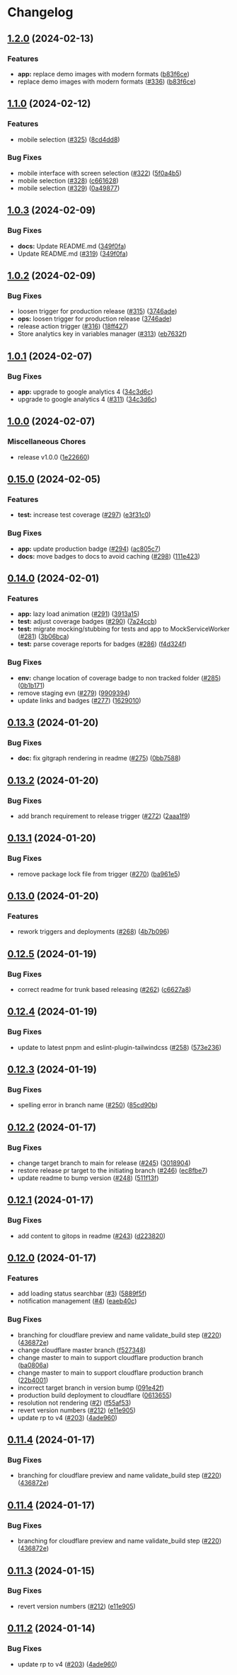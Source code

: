 # Changelog

## [1.2.0](https://github.com/nader-eloshaiker/screen-geometry-app/compare/v1.1.0...v1.2.0) (2024-02-13)


### Features

* **app:** replace demo images with modern formats ([b83f6ce](https://github.com/nader-eloshaiker/screen-geometry-app/commit/b83f6ce00d0d1e61cadfb701267dbea2cf212ca2))
* replace demo images with modern formats ([#336](https://github.com/nader-eloshaiker/screen-geometry-app/issues/336)) ([b83f6ce](https://github.com/nader-eloshaiker/screen-geometry-app/commit/b83f6ce00d0d1e61cadfb701267dbea2cf212ca2))

## [1.1.0](https://github.com/nader-eloshaiker/screen-geometry-app/compare/v1.0.3...v1.1.0) (2024-02-12)


### Features

* mobile selection ([#325](https://github.com/nader-eloshaiker/screen-geometry-app/issues/325)) ([8cd4dd8](https://github.com/nader-eloshaiker/screen-geometry-app/commit/8cd4dd8f9476a2a78a1209d3b151551cf2fe4160))


### Bug Fixes

* mobile interface with screen selection ([#322](https://github.com/nader-eloshaiker/screen-geometry-app/issues/322)) ([5f0a4b5](https://github.com/nader-eloshaiker/screen-geometry-app/commit/5f0a4b5669f94c2a89e9d58d4b8fe0bafc9d34b0))
* mobile selection ([#328](https://github.com/nader-eloshaiker/screen-geometry-app/issues/328)) ([c661628](https://github.com/nader-eloshaiker/screen-geometry-app/commit/c661628a0b42a701f6f5bb07d139d47f02a10a37))
* mobile selection ([#329](https://github.com/nader-eloshaiker/screen-geometry-app/issues/329)) ([0a49877](https://github.com/nader-eloshaiker/screen-geometry-app/commit/0a49877d0820538781fe779114dddc7977e13195))

## [1.0.3](https://github.com/nader-eloshaiker/screen-geometry-app/compare/v1.0.2...v1.0.3) (2024-02-09)


### Bug Fixes

* **docs:** Update README.md ([349f0fa](https://github.com/nader-eloshaiker/screen-geometry-app/commit/349f0fa221de7c6d4c10fc7ced22016eb1a4a7ca))
* Update README.md ([#319](https://github.com/nader-eloshaiker/screen-geometry-app/issues/319)) ([349f0fa](https://github.com/nader-eloshaiker/screen-geometry-app/commit/349f0fa221de7c6d4c10fc7ced22016eb1a4a7ca))

## [1.0.2](https://github.com/nader-eloshaiker/screen-geometry-app/compare/v1.0.1...v1.0.2) (2024-02-09)


### Bug Fixes

* loosen trigger for production release ([#315](https://github.com/nader-eloshaiker/screen-geometry-app/issues/315)) ([3746ade](https://github.com/nader-eloshaiker/screen-geometry-app/commit/3746adeb2381bb268be728ab762d0b6821a19d71))
* **ops:** loosen trigger for production release ([3746ade](https://github.com/nader-eloshaiker/screen-geometry-app/commit/3746adeb2381bb268be728ab762d0b6821a19d71))
* release action trigger ([#316](https://github.com/nader-eloshaiker/screen-geometry-app/issues/316)) ([18ff427](https://github.com/nader-eloshaiker/screen-geometry-app/commit/18ff4274e5201860d1a200385ddfdb4839e6e99b))
* Store analytics key in variables manager ([#313](https://github.com/nader-eloshaiker/screen-geometry-app/issues/313)) ([eb7632f](https://github.com/nader-eloshaiker/screen-geometry-app/commit/eb7632f6c50640d3bcc51025af7ae88b32a83f49))

## [1.0.1](https://github.com/nader-eloshaiker/screen-geometry-app/compare/v1.0.0...v1.0.1) (2024-02-07)


### Bug Fixes

* **app:** upgrade to google analytics 4 ([34c3d6c](https://github.com/nader-eloshaiker/screen-geometry-app/commit/34c3d6c49d5272aabe130c4cd6464b1a83eb653e))
* upgrade to google analytics 4 ([#311](https://github.com/nader-eloshaiker/screen-geometry-app/issues/311)) ([34c3d6c](https://github.com/nader-eloshaiker/screen-geometry-app/commit/34c3d6c49d5272aabe130c4cd6464b1a83eb653e))

## [1.0.0](https://github.com/nader-eloshaiker/screen-geometry-app/compare/v0.15.0...v1.0.0) (2024-02-07)


### Miscellaneous Chores

* release v1.0.0 ([1e22660](https://github.com/nader-eloshaiker/screen-geometry-app/commit/1e22660ca27303461db993540caede6c86052a4c))

## [0.15.0](https://github.com/nader-eloshaiker/screen-geometry-app/compare/v0.14.0...v0.15.0) (2024-02-05)


### Features

* **test:** increase test coverage ([#297](https://github.com/nader-eloshaiker/screen-geometry-app/issues/297)) ([e3f31c0](https://github.com/nader-eloshaiker/screen-geometry-app/commit/e3f31c09a14adc451e95cf151316cbe0f3424749))


### Bug Fixes

* **app:** update production badge ([#294](https://github.com/nader-eloshaiker/screen-geometry-app/issues/294)) ([ac805c7](https://github.com/nader-eloshaiker/screen-geometry-app/commit/ac805c76e785e275f0710306c7534eba47656f65))
* **docs:** move badges to docs to avoid caching ([#298](https://github.com/nader-eloshaiker/screen-geometry-app/issues/298)) ([111e423](https://github.com/nader-eloshaiker/screen-geometry-app/commit/111e4238fa18d025ff3d26e3e62f4325a728fc47))

## [0.14.0](https://github.com/nader-eloshaiker/screen-geometry-app/compare/v0.13.3...v0.14.0) (2024-02-01)


### Features

* **app:** lazy load animation ([#291](https://github.com/nader-eloshaiker/screen-geometry-app/issues/291)) ([3913a15](https://github.com/nader-eloshaiker/screen-geometry-app/commit/3913a15683560da6179706dd3bec1c54f1311ded))
* **test:** adjust coverage badges ([#290](https://github.com/nader-eloshaiker/screen-geometry-app/issues/290)) ([7a24ccb](https://github.com/nader-eloshaiker/screen-geometry-app/commit/7a24ccb00f63ba3fb7f2cadbabf440214e911a88))
* **test:** migrate mocking/stubbing for tests and app to MockServiceWorker ([#281](https://github.com/nader-eloshaiker/screen-geometry-app/issues/281)) ([3b06bca](https://github.com/nader-eloshaiker/screen-geometry-app/commit/3b06bca9542cb5c13e37b94b2f35776d7e9c0a98))
* **test:** parse coverage reports for badges ([#286](https://github.com/nader-eloshaiker/screen-geometry-app/issues/286)) ([f4d324f](https://github.com/nader-eloshaiker/screen-geometry-app/commit/f4d324f3aff75b15918c48b2b1047d12666d1052))


### Bug Fixes

* **env:** change location of coverage badge to non tracked folder ([#285](https://github.com/nader-eloshaiker/screen-geometry-app/issues/285)) ([0b1b171](https://github.com/nader-eloshaiker/screen-geometry-app/commit/0b1b1713ddb8f51bac6121b1408a7901f2885a58))
* remove staging evn ([#279](https://github.com/nader-eloshaiker/screen-geometry-app/issues/279)) ([9909394](https://github.com/nader-eloshaiker/screen-geometry-app/commit/99093944685cfb7e22349369585630b2fc795ddf))
* update links and badges ([#277](https://github.com/nader-eloshaiker/screen-geometry-app/issues/277)) ([1629010](https://github.com/nader-eloshaiker/screen-geometry-app/commit/16290105772184e9035ea677478803ea19d1a0e3))

## [0.13.3](https://github.com/nader-eloshaiker/screen-geometry-app/compare/v0.13.2...v0.13.3) (2024-01-20)


### Bug Fixes

* **doc:** fix gitgraph rendering in readme ([#275](https://github.com/nader-eloshaiker/screen-geometry-app/issues/275)) ([0bb7588](https://github.com/nader-eloshaiker/screen-geometry-app/commit/0bb7588cd145febe76cb1c35ea32c23e9daa18d2))

## [0.13.2](https://github.com/nader-eloshaiker/screen-geometry-app/compare/v0.13.1...v0.13.2) (2024-01-20)


### Bug Fixes

* add branch requirement to release trigger ([#272](https://github.com/nader-eloshaiker/screen-geometry-app/issues/272)) ([2aaa1f9](https://github.com/nader-eloshaiker/screen-geometry-app/commit/2aaa1f9b912c9574a3bcb557666648c236f9d8fd))

## [0.13.1](https://github.com/nader-eloshaiker/screen-geometry-app/compare/v0.13.0...v0.13.1) (2024-01-20)


### Bug Fixes

* remove package lock file from trigger ([#270](https://github.com/nader-eloshaiker/screen-geometry-app/issues/270)) ([ba961e5](https://github.com/nader-eloshaiker/screen-geometry-app/commit/ba961e51c2de44dbde276cc76ff3f9957deb5f09))

## [0.13.0](https://github.com/nader-eloshaiker/screen-geometry-app/compare/v0.12.5...v0.13.0) (2024-01-20)


### Features

* rework triggers and deployments ([#268](https://github.com/nader-eloshaiker/screen-geometry-app/issues/268)) ([4b7b096](https://github.com/nader-eloshaiker/screen-geometry-app/commit/4b7b09663cd110c6792dc8ae5f655da4c0d8b227))

## [0.12.5](https://github.com/nader-eloshaiker/screen-geometry-app/compare/v0.12.4...v0.12.5) (2024-01-19)


### Bug Fixes

* correct readme for trunk based releasing ([#262](https://github.com/nader-eloshaiker/screen-geometry-app/issues/262)) ([c6627a8](https://github.com/nader-eloshaiker/screen-geometry-app/commit/c6627a8ab235507e565cc104de9fad16331d9408))

## [0.12.4](https://github.com/nader-eloshaiker/screen-geometry-app/compare/v0.12.3...v0.12.4) (2024-01-19)


### Bug Fixes

* update to latest pnpm and eslint-plugin-tailwindcss ([#258](https://github.com/nader-eloshaiker/screen-geometry-app/issues/258)) ([573e236](https://github.com/nader-eloshaiker/screen-geometry-app/commit/573e236c603e20409b89634c6548557656f7eebf))

## [0.12.3](https://github.com/nader-eloshaiker/screen-geometry-app/compare/v0.12.2...v0.12.3) (2024-01-19)


### Bug Fixes

* spelling error in branch name ([#250](https://github.com/nader-eloshaiker/screen-geometry-app/issues/250)) ([85cd90b](https://github.com/nader-eloshaiker/screen-geometry-app/commit/85cd90bb4cf2255a3ac06ff25bd3207aa4e2c84d))

## [0.12.2](https://github.com/nader-eloshaiker/screen-geometry-app/compare/v0.12.1...v0.12.2) (2024-01-17)


### Bug Fixes

* change target branch to main for release ([#245](https://github.com/nader-eloshaiker/screen-geometry-app/issues/245)) ([3018904](https://github.com/nader-eloshaiker/screen-geometry-app/commit/3018904c6cfefbce5329af1ccb97ca8f0a45e003))
* restore release pr target to the initiating branch ([#246](https://github.com/nader-eloshaiker/screen-geometry-app/issues/246)) ([ec8fbe7](https://github.com/nader-eloshaiker/screen-geometry-app/commit/ec8fbe77ac1946be244f29cd828553cbc73f5a97))
* update readme to bump version ([#248](https://github.com/nader-eloshaiker/screen-geometry-app/issues/248)) ([511f13f](https://github.com/nader-eloshaiker/screen-geometry-app/commit/511f13f5a055c6c0b70cb8e38ded176ed0d25342))

## [0.12.1](https://github.com/nader-eloshaiker/screen-geometry-app/compare/v0.12.0...v0.12.1) (2024-01-17)


### Bug Fixes

* add content to gitops in readme ([#243](https://github.com/nader-eloshaiker/screen-geometry-app/issues/243)) ([d223820](https://github.com/nader-eloshaiker/screen-geometry-app/commit/d223820f3397dcf36196d36c6ef5eb525cc493ed))

## [0.12.0](https://github.com/nader-eloshaiker/screen-geometry-app/compare/v0.11.4...v0.12.0) (2024-01-17)


### Features

* add loading status searchbar ([#3](https://github.com/nader-eloshaiker/screen-geometry-app/issues/3)) ([5889f5f](https://github.com/nader-eloshaiker/screen-geometry-app/commit/5889f5f1cf867d22eba907ff2d11c450af7cc59c))
* notification management ([#4](https://github.com/nader-eloshaiker/screen-geometry-app/issues/4)) ([eaeb40c](https://github.com/nader-eloshaiker/screen-geometry-app/commit/eaeb40c11570d6a24152caeac28601bb3214b098))


### Bug Fixes

* branching for cloudflare preview and name validate_build step ([#220](https://github.com/nader-eloshaiker/screen-geometry-app/issues/220)) ([436872e](https://github.com/nader-eloshaiker/screen-geometry-app/commit/436872eefd6384f5e488ef3dfc62d2f906242850))
* change cloudflare master branch ([f527348](https://github.com/nader-eloshaiker/screen-geometry-app/commit/f527348f38949701e8ffbeef5bb2579fd83223ec))
* change master to main to support cloudflare production branch ([ba0806a](https://github.com/nader-eloshaiker/screen-geometry-app/commit/ba0806af43794808a7c4dbbad7f6067f92be9ae6))
* change master to main to support cloudflare production branch ([22b4001](https://github.com/nader-eloshaiker/screen-geometry-app/commit/22b40012f1ff82f9ecb1757cca08a6ce7ecbbd1d))
* incorrect target branch in version bump ([091e42f](https://github.com/nader-eloshaiker/screen-geometry-app/commit/091e42fa01f9a1514fe5ad50ed14ef60c23ad1ac))
* production build deployment to cloudflare ([0613655](https://github.com/nader-eloshaiker/screen-geometry-app/commit/06136554a32797e45d2f32b16dcef768835ae46c))
* resolution not rendering ([#2](https://github.com/nader-eloshaiker/screen-geometry-app/issues/2)) ([f55af53](https://github.com/nader-eloshaiker/screen-geometry-app/commit/f55af53f7397f5f619afca012ae88d445ec2ffb5))
* revert version numbers ([#212](https://github.com/nader-eloshaiker/screen-geometry-app/issues/212)) ([e11e905](https://github.com/nader-eloshaiker/screen-geometry-app/commit/e11e9054be26eba40831f624e39f1bcf1fa6e30d))
* update rp to v4 ([#203](https://github.com/nader-eloshaiker/screen-geometry-app/issues/203)) ([4ade960](https://github.com/nader-eloshaiker/screen-geometry-app/commit/4ade960bde0dc9a383e6d316693d13b77424c64d))

## [0.11.4](https://github.com/nader-eloshaiker/screen-geometry-app/compare/v0.11.3...v0.11.4) (2024-01-17)


### Bug Fixes

* branching for cloudflare preview and name validate_build step ([#220](https://github.com/nader-eloshaiker/screen-geometry-app/issues/220)) ([436872e](https://github.com/nader-eloshaiker/screen-geometry-app/commit/436872eefd6384f5e488ef3dfc62d2f906242850))

## [0.11.4](https://github.com/nader-eloshaiker/screen-geometry-app/compare/v0.11.3...v0.11.4) (2024-01-17)

### Bug Fixes

- branching for cloudflare preview and name validate_build step ([#220](https://github.com/nader-eloshaiker/screen-geometry-app/issues/220)) ([436872e](https://github.com/nader-eloshaiker/screen-geometry-app/commit/436872eefd6384f5e488ef3dfc62d2f906242850))

## [0.11.3](https://github.com/nader-eloshaiker/screen-geometry-app/compare/v0.11.2...v0.11.3) (2024-01-15)

### Bug Fixes

- revert version numbers ([#212](https://github.com/nader-eloshaiker/screen-geometry-app/issues/212)) ([e11e905](https://github.com/nader-eloshaiker/screen-geometry-app/commit/e11e9054be26eba40831f624e39f1bcf1fa6e30d))

## [0.11.2](https://github.com/nader-eloshaiker/screen-geometry-app/compare/v0.11.1...v0.11.2) (2024-01-14)

### Bug Fixes

- update rp to v4 ([#203](https://github.com/nader-eloshaiker/screen-geometry-app/issues/203)) ([4ade960](https://github.com/nader-eloshaiker/screen-geometry-app/commit/4ade960bde0dc9a383e6d316693d13b77424c64d))
